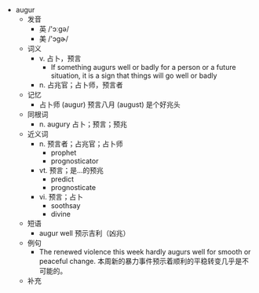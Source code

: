 - augur
  - 发音
    - 英 /'ɔːgə/
    - 美 /'ɔgɚ/
  - 词义
    - v. 占卜，预言
      - If something augurs well or badly for a person or a future situation, it is a sign that things will go well or badly
    - n. 占兆官；占卜师，预言者
  - 记忆
    - 占卜师 (augur) 预言八月 (august) 是个好兆头
  - 同根词
    - n. augury 占卜；预言；预兆
  - 近义词
    - n. 预言者；占兆官；占卜师
      - prophet
      - prognosticator
    - vt. 预言；是…的预兆
      - predict
      - prognosticate
    - vi. 预言；占卜
      - soothsay
      - divine
  - 短语
    - augur well 预示吉利（凶兆）
  - 例句
    - The renewed violence this week hardly augurs well for smooth or peaceful change. 本周新的暴力事件预示着顺利的平稳转变几乎是不可能的。
  - 补充